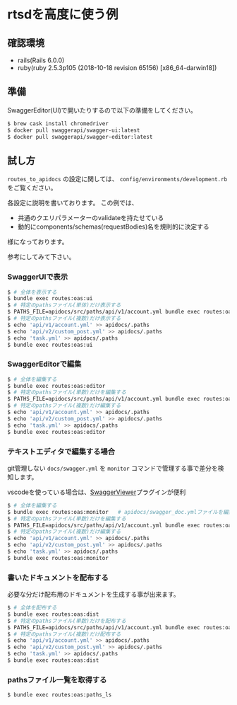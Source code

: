 # rtsdを高度に使う例

## 確認環境

- rails(Rails 6.0.0)
- ruby(ruby 2.5.3p105 (2018-10-18 revision 65156) [x86_64-darwin18])

## 準備

SwaggerEditor(UI)で開いたりするので以下の準備をしてください。

```bash
$ brew cask install chromedriver
$ docker pull swaggerapi/swagger-ui:latest
$ docker pull swaggerapi/swagger-editor:latest
```

## 試し方

`routes_to_apidocs` の設定に関しては、 `config/environments/development.rb` をご覧ください。

各設定に説明を書いております。
この例では、

- 共通のクエリパラメーターのvalidateを持たせている
- 動的にcomponents/schemas(requestBodies)名を規則的に決定する

様になっております。

参考にしてみて下さい。

### SwaggerUIで表示

```bash
$ # 全体を表示する
$ bundle exec routes:oas:ui
$ # 特定のpathsファイル(単体)だけ表示する
$ PATHS_FILE=apidocs/src/paths/api/v1/account.yml bundle exec routes:oas:ui
$ # 特定のpathsファイル(複数)だけ表示する
$ echo 'api/v1/account.yml' >> apidocs/.paths
$ echo 'api/v2/custom_post.yml' >> apidocs/.paths
$ echo 'task.yml' >> apidocs/.paths
$ bundle exec routes:oas:ui
```

### SwaggerEditorで編集

```bash
$ # 全体を編集する
$ bundle exec routes:oas:editor
$ # 特定のpathsファイル(単数)だけを編集する
$ PATHS_FILE=apidocs/src/paths/api/v1/account.yml bundle exec routes:oas:editor
$ # 特定のpathsファイル(複数)だけ編集する
$ echo 'api/v1/account.yml' >> apidocs/.paths
$ echo 'api/v2/custom_post.yml' >> apidocs/.paths
$ echo 'task.yml' >> apidocs/.paths
$ bundle exec routes:oas:editor
```

### テキストエディタで編集する場合

git管理しない `docs/swagger.yml` を `monitor` コマンドで管理する事で差分を検知します。

vscodeを使っている場合は、[SwaggerViewer](https://marketplace.visualstudio.com/items?itemName=Arjun.swagger-viewer)プラグインが便利

```bash
$ # 全体を編集する
$ bundle exec routes:oas:monitor   # apidocs/swagger_doc.ymlファイルを編集する。
$ # 特定のpathsファイル(単数)だけを編集する
$ PATHS_FILE=apidocs/src/paths/api/v1/account.yml bundle exec routes:oas:monitor
$ # 特定のpathsファイル(複数)だけ編集する
$ echo 'api/v1/account.yml' >> apidocs/.paths
$ echo 'api/v2/custom_post.yml' >> apidocs/.paths
$ echo 'task.yml' >> apidocs/.paths
$ bundle exec routes:oas:monitor
```

### 書いたドキュメントを配布する

必要な分だけ配布用のドキュメントを生成する事が出来ます。

```bash
$ # 全体を配布する
$ bundle exec routes:oas:dist
$ # 特定のpathsファイル(単数)だけを配布する
$ PATHS_FILE=apidocs/src/paths/api/v1/account.yml bundle exec routes:oas:dist
$ # 特定のpathsファイル(複数)だけ配布する
$ echo 'api/v1/account.yml' >> apidocs/.paths
$ echo 'api/v2/custom_post.yml' >> apidocs/.paths
$ echo 'task.yml' >> apidocs/.paths
$ bundle exec routes:oas:dist
```

### pathsファイル一覧を取得する

```bash
$ bundle exec routes:oas:paths_ls
```
